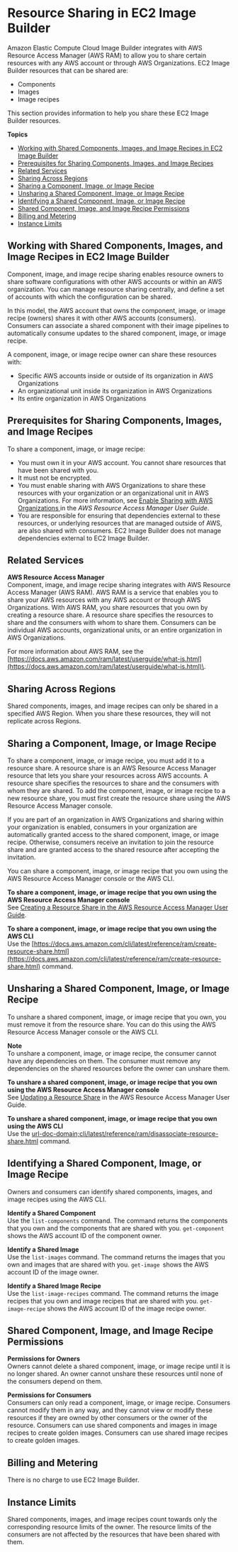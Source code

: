# Resource Sharing in EC2 Image Builder<a name="image-builder-resource-sharing"></a>

Amazon Elastic Compute Cloud Image Builder integrates with AWS Resource Access Manager \(AWS RAM\) to allow you to share certain resources with any AWS account or through AWS Organizations\. EC2 Image Builder resources that can be shared are:
+ Components
+ Images
+ Image recipes

This section provides information to help you share these EC2 Image Builder resources\. 

**Topics**
+ [Working with Shared Components, Images, and Image Recipes in EC2 Image Builder](#image-builder-working-shared-resources)
+ [Prerequisites for Sharing Components, Images, and Image Recipes](#image-builder-shared-resources-prereqs)
+ [Related Services](#image-builder-shared-resources-related-services)
+ [Sharing Across Regions](#image-builder-shared-resources-regions)
+ [Sharing a Component, Image, or Image Recipe](#image-builder-shared-resources-sharing)
+ [Unsharing a Shared Component, Image, or Image Recipe](#image-builder-shared-resources-unsharing)
+ [Identifying a Shared Component, Image, or Image Recipe](#image-builder-shared-resources-identifying)
+ [Shared Component, Image, and Image Recipe Permissions](#image-builder-shared-resources-permissions)
+ [Billing and Metering](#image-builder-shared-resources-billing)
+ [Instance Limits](#image-builder-shared-resources-limits)

## Working with Shared Components, Images, and Image Recipes in EC2 Image Builder<a name="image-builder-working-shared-resources"></a>

Component, image, and image recipe sharing enables resource owners to share software configurations with other AWS accounts or within an AWS organization\. You can manage resource sharing centrally, and define a set of accounts with which the configuration can be shared\. 

In this model, the AWS account that owns the component, image, or image recipe \(owners\) shares it with other AWS accounts \(consumers\)\. Consumers can associate a shared component with their image pipelines to automatically consume updates to the shared component, image, or image recipe\. 

A component, image, or image recipe owner can share these resources with:
+ Specific AWS accounts inside or outside of its organization in AWS Organizations
+ An organizational unit inside its organization in AWS Organizations
+ Its entire organization in AWS Organizations

## Prerequisites for Sharing Components, Images, and Image Recipes<a name="image-builder-shared-resources-prereqs"></a>

To share a component, image, or image recipe:
+ You must own it in your AWS account\. You cannot share resources that have been shared with you\. 
+ It must not be encrypted\. 
+ You must enable sharing with AWS Organizations to share these resources with your organization or an organizational unit in AWS Organizations\. For more information, see [Enable Sharing with AWS Organizations ](https://docs.aws.amazon.com/ram/latest/userguide/getting-started-sharing.html) in the *AWS Resource Access Manager User Guide*\.
+ You are responsible for ensuring that dependencies external to these resources, or underlying resources that are managed outside of AWS, are also shared with consumers\. EC2 Image Builder does not manage dependencies external to EC2 Image Builder\.

## Related Services<a name="image-builder-shared-resources-related-services"></a>

**AWS Resource Access Manager**  
Component, image, and image recipe sharing integrates with AWS Resource Access Manager \(AWS RAM\)\. AWS RAM is a service that enables you to share your AWS resources with any AWS account or through AWS Organizations\. With AWS RAM, you share resources that you own by creating a resource share\. A resource share specifies the resources to share and the consumers with whom to share them\. Consumers can be individual AWS accounts, organizational units, or an entire organization in AWS Organizations\.

For more information about AWS RAM, see the [https://docs.aws.amazon.com/ram/latest/userguide/what-is.html](https://docs.aws.amazon.com/ram/latest/userguide/what-is.html)\.

## Sharing Across Regions<a name="image-builder-shared-resources-regions"></a>

Shared components, images, and image recipes can only be shared in a specified AWS Region\. When you share these resources, they will not replicate across Regions\.

## Sharing a Component, Image, or Image Recipe<a name="image-builder-shared-resources-sharing"></a>

To share a component, image, or image recipe, you must add it to a resource share\. A resource share is an AWS Resource Access Manager resource that lets you share your resources across AWS accounts\. A resource share specifies the resources to share and the consumers with whom they are shared\. To add the component, image, or image recipe to a new resource share, you must first create the resource share using the AWS Resource Access Manager console\.

If you are part of an organization in AWS Organizations and sharing within your organization is enabled, consumers in your organization are automatically granted access to the shared component, image, or image recipe\. Otherwise, consumers receive an invitation to join the resource share and are granted access to the shared resource after accepting the invitation\.

You can share a component, image, or image recipe that you own using the AWS Resource Access Manager console or the AWS CLI\.

**To share a component, image, or image recipe that you own using the AWS Resource Access Manager console**  
See [Creating a Resource Share in the AWS Resource Access Manager User Guide](https://docs.aws.amazon.com/ram/latest/userguide/working-with-sharing.html#working-with-sharing-create)\.

**To share a component, image, or image recipe that you own using the AWS CLI**  
Use the [https://docs.aws.amazon.com/cli/latest/reference/ram/create-resource-share.html](https://docs.aws.amazon.com/cli/latest/reference/ram/create-resource-share.html) command\.

## Unsharing a Shared Component, Image, or Image Recipe<a name="image-builder-shared-resources-unsharing"></a>

To unshare a shared component, image, or image recipe that you own, you must remove it from the resource share\. You can do this using the AWS Resource Access Manager console or the AWS CLI\.

**Note**  
To unshare a component, image, or image recipe, the consumer cannot have any dependencies on them\. The consumer must remove any dependencies on the shared resources before the owner can unshare them\.

**To unshare a shared component, image, or image recipe that you own using the AWS Resource Access Manager console**  
See [Updating a Resource Share](url-doc-domain;ram/latest/userguide/working-with-sharing.html#working-with-sharing-update) in the AWS Resource Access Manager User Guide\.

**To unshare a shared component, image, or image recipe that you own using the AWS CLI**  
Use the [url-doc-domain;cli/latest/reference/ram/disassociate-resource-share.html](url-doc-domain;cli/latest/reference/ram/disassociate-resource-share.html) command\.

## Identifying a Shared Component, Image, or Image Recipe<a name="image-builder-shared-resources-identifying"></a>

Owners and consumers can identify shared components, images, and image recipes using the AWS CLI\.

**Identify a Shared Component**  
Use the `list-components` command\. The command returns the components that you own and the components that are shared with you\. `get-component` shows the AWS account ID of the component owner\. 

**Identify a Shared Image**  
Use the `list-images` command\. The command returns the images that you own and images that are shared with you\. `get-image `shows the AWS account ID of the image owner\. 

**Identify a Shared Image Recipe**  
Use the `list-image-recipes` command\. The command returns the image recipes that you own and image recipes that are shared with you\. `get-image-recipe` shows the AWS account ID of the image recipe owner\. 

## Shared Component, Image, and Image Recipe Permissions<a name="image-builder-shared-resources-permissions"></a>

**Permissions for Owners**  
Owners cannot delete a shared component, image, or image recipe until it is no longer shared\. An owner cannot unshare these resources until none of the consumers depend on them\. 

**Permissions for Consumers**  
Consumers can only read a component, image, or image recipe\. Consumers cannot modify them in any way, and they cannot view or modify these resources if they are owned by other consumers or the owner of the resource\. Consumers can use shared components and images in image recipes to create golden images\. Consumers can use shared image recipes to create golden images\.

## Billing and Metering<a name="image-builder-shared-resources-billing"></a>

There is no charge to use EC2 Image Builder\. 

## Instance Limits<a name="image-builder-shared-resources-limits"></a>

Shared components, images, and image recipes count towards only the corresponding resource limits of the owner\. The resource limits of the consumers are not affected by the resources that have been shared with them\. 
